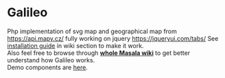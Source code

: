 # Galileo
Php implementation of svg map and geographical map from https://api.mapy.cz/ fully working on jquery https://jqueryui.com/tabs/
See [installation guide](https://github.com/landrisek/Galileo/wiki/Installation) in wiki section to make it work.<br>
Also feel free to browse through **[whole Masala wiki](https://github.com/landrisek/Galileo/wiki)** to get better understand how Galileo works.<br>
Demo components are [here](https://github.com/landrisek/Galileo/tree/master/demo).<br>